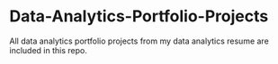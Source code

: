 # Data-Analytics-Portfolio-Projects
All data analytics portfolio projects from my data analytics resume are included in this repo.
